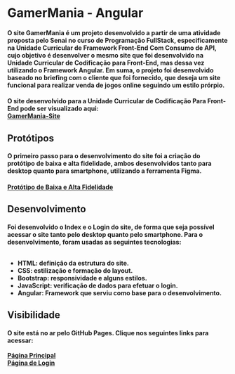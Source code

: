<h1>GamerMania - Angular</h1>
<h4>O site GamerMania é um projeto desenvolvido a partir de uma atividade proposta pelo Senai no
curso de Programação FullStack, especificamente na Unidade Curricular de Framework Front-End Com Consumo de API,
cujo objetivo é desenvolver o mesmo site que foi desenvolvido na Unidade Curricular de Codificação para Front-End, 
mas dessa vez utilizando o Framework Angular. Em suma, o projeto foi desenvolvido baseado no briefing com o cliente que foi fornecido, 
que deseja um site funcional para realizar venda de jogos online seguindo um estilo prórpio.</h4>
<h4>O site desenvolvido para a Unidade Curricular de Codificação Para Front-End pode ser visualizado aqui:
<br><a href="https://github.com/Fernanda-Farias/GamerMania">GamerMania-Site</a></h4>

<h2>Protótipos</h2>
<h4>O primeiro passo para o desenvolvimento do site foi a criação do protótipo de baixa e alta fidelidade,
ambos desenvolvidos tanto para desktop quanto para smartphone, utilizando a ferramenta Figma.</h4>
<h4><a href="https://www.figma.com/design/MDEcZKbYvaWk65rl5Jwhhb/Projeto-Senai--GamerMania?node-id=245-291">
Protótipo de Baixa e Alta Fidelidade
</a></h4>

<h2>Desenvolvimento</h2>
<h4>Foi desenvolvido o Index e o Login do site, de forma que seja possível acessar o site tanto pelo desktop quanto pelo smartphone. 
Para o desenvolvimento, foram usadas as seguintes tecnologias: 
<ul>
  <br><li>HTML: definição da estrutura do site.</li>
  <li>CSS: estilização e formação do layout.</li>
  <li>Bootstrap: responsividade e alguns estilos.</li>
  <li>JavaScript: verificação de dados para efetuar o login.</li>
  <li>Angular: Framework que serviu como base para o desenvolvimento.</li>
</ul>
</h4>

<h2>Visibilidade</h2>
<h4>O site está no ar pelo GitHub Pages. Clique nos seguintes links para acessar:
<br><br> <a href="https://fernanda-farias.github.io/GamerMania-Angular/home">Página Principal</a>
<br> <a href="https://fernanda-farias.github.io/GamerMania-Angular/login">Página de Login</a>
</h4>

